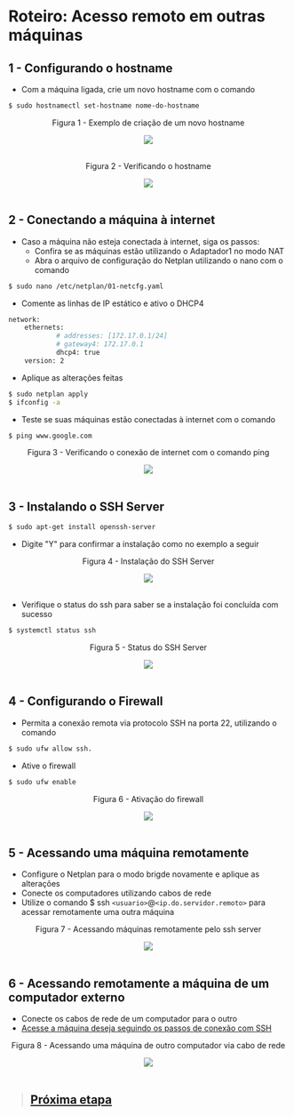 # Roteiro: Acesso remoto em outras máquinas
## 1 - Configurando o hostname
- Com a máquina ligada, crie um novo hostname com o comando

```bash
$ sudo hostnamectl set-hostname nome-do-hostname
```
<div align="center">
  <p>Figura 1 - Exemplo de criação de um novo hostname</p>
  <img src="../Imagens/etapa4-set-hostname.1.png" />
  <br><br>
</div>

<div align="center">
  <p>Figura 2 - Verificando o hostname</p>
  <img src="../Imagens/etapa4-configurandohostname.2.png" />
  <br><br>
</div>

## 2 - Conectando a máquina à internet

- Caso a máquina não esteja conectada à internet, siga os passos: 
  - Confira se as máquinas estão utilizando o Adaptador1 no modo NAT 
  - Abra o arquivo de configuração do Netplan utilizando o nano com o comando


```bash
$ sudo nano /etc/netplan/01-netcfg.yaml
```

- Comente as linhas de IP estático e ativo o DHCP4

```bash
network:
    ethernets:
            # addresses: [172.17.0.1/24]
            # gateway4: 172.17.0.1
            dhcp4: true
    version: 2
```

- Aplique as alterações feitas

```bash
$ sudo netplan apply
$ ifconfig -a
```

- Teste se suas máquinas estão conectadas à internet com o comando

```bash
$ ping www.google.com
```
<div align="center">
  <p>Figura 3 - Verificando o conexão de internet com o comando ping</p>
  <img src="../Imagens/etapa4-PING.3.png" />
  <br><br>
</div>

## 3 - Instalando o SSH Server

```bash
$ sudo apt-get install openssh-server
```

- Digite "Y" para confirmar a instalação como no exemplo a seguir

<div align="center">
  <p>Figura 4 - Instalação do SSH Server</p>
  <img src="../Imagens/etapa4-instalar-ssh.4.png" />
  <br><br>
</div>

- Verifique o status do ssh para saber se a instalação foi concluída com sucesso

```bash
$ systemctl status ssh
```

<div align="center">
  <p>Figura 5 - Status do SSH Server</p>
  <img src="../Imagens/etapa4-status-ssh.5.png" />
  <br><br>
</div>

## 4 - Configurando o Firewall

- Permita a conexão remota via protocolo SSH na porta 22, utilizando o comando 

```bash
$ sudo ufw allow ssh.  
```

- Ative o firewall

```bash
$ sudo ufw enable
```

<div align="center">
  <p>Figura 6 - Ativação do firewall</p>
  <img src="../Imagens/etapa4-ativacaodofirewall.6.png" />
  <br><br>
</div>

<section id="ssh"> </section>

## 5 - Acessando uma máquina remotamente 


- Configure o Netplan para o modo brigde novamente e aplique as alterações 
- Conecte os computadores utilizando cabos de rede
- Utilize o comando $ ssh ``<usuario>``@``<ip.do.servidor.remoto>`` para acessar remotamente uma outra máquina

<div align="center">
  <p>Figura 7 - Acessando máquinas remotamente pelo ssh server</p>
  <img src="../Imagens/etapa4-acessando-vm2-ssh.7.png" />
  <br><br>
</div>

## 6 - Acessando remotamente a máquina de um computador externo

- Conecte os cabos de rede de um computador para o outro
- <a href="#ssh">Acesse a máquina deseja seguindo os passos de conexão com SSH</a>

<div align="center">
  <p>Figura 8 - Acessando uma máquina de outro computador via cabo de rede</p>
  <img src="../Imagens/etapa4-ssh-entre-computadores.8.png" />
  <br><br>
</div>

  > ## <a href="./Etapa 05 - HostOnly.md">Próxima etapa<a/>